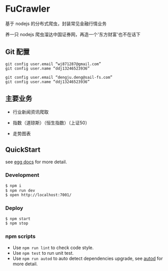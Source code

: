 # FuCrawler

基于 nodejs 的分布式爬虫，封装常见金融行情业务

养一只 nodejs 爬虫溜达中国证券网，再造一个'东方财富'也不在话下

## Git 配置

```git
git config user.email “wj871287@gmail.com”
git config user.name “ddj13246523936”
```

```git
git config user.email “dengju.deng@sail-fs.com”
git config user.name “ddj13246523936”
```

## 主要业务

- 行业新闻资讯爬取

- 指数（道琼斯）（恒生指数）（上证50）

- 走势图表

## QuickStart

<!-- add docs here for user -->

see [egg docs][egg] for more detail.

### Development

```bash
$ npm i
$ npm run dev
$ open http://localhost:7001/
```

### Deploy

```bash
$ npm start
$ npm stop
```

### npm scripts

- Use `npm run lint` to check code style.
- Use `npm test` to run unit test.
- Use `npm run autod` to auto detect dependencies upgrade, see [autod](https://www.npmjs.com/package/autod) for more detail.


[egg]: https://eggjs.org